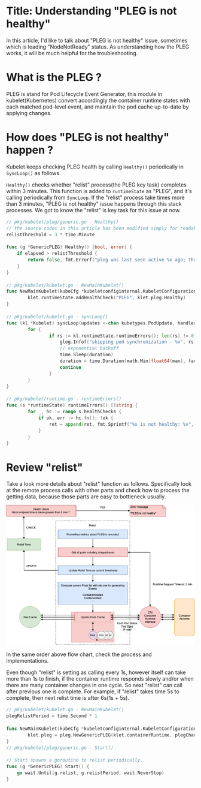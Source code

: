 # Title: Understanding "PLEG is not healthy"

In this article, I'd like to talk about "PLEG is not healthy" issue, sometimes which is leading "NodeNotReady" status. 
As understanding how the PLEG works, it will be much helpful for the troubleshooting.

# What is the PLEG ?

PLEG is stand for Pod Lifecycle Event Generator, 
this module in kubelet(Kubernetes) convert accordingly the container runtime states with each matched pod-level event,
and maintain the pod cache up-to-date by applying changes.

# How does "PLEG is not healthy" happen ?
Kubelet keeps checking PLEG health by calling `Healthy()` periodically in `SyncLoop()` as follows. 

`Healthy()` checks whether "relist" process(the PLEG key task) completes within 3 minutes.
This function is added to `runtimeState` as "PLEG", and it's calling periodically from `SyncLoop`. 
If the "relist" process take times more than 3 minutes, "PLEG is not healthy" issue happens through this stack processes.
We got to know the "relist" is key task for this issue at now.

```go
// pkg/kubelet/pleg/generic.go - Healthy()
// the source codes in this article has been modified simply for readability.
relistThreshold = 3 * time.Minute

func (g *GenericPLEG) Healthy() (bool, error) {
	if elapsed > relistThreshold {
		return false, fmt.Errorf("pleg was last seen active %v ago; threshold is %v", elapsed, relistThreshold)
	}
}

// pkg/kubelet/kubelet.go - NewMainKubelet()
func NewMainKubelet(kubeCfg *kubeletconfiginternal.KubeletConfiguration, ... {
		klet.runtimeState.addHealthCheck("PLEG", klet.pleg.Healthy)
}

// pkg/kubelet/kubelet.go - syncLoop()
func (kl *Kubelet) syncLoop(updates <-chan kubetypes.PodUpdate, handler SyncHandler) {
		for {
				if rs := kl.runtimeState.runtimeErrors(); len(rs) != 0 {
					glog.Infof("skipping pod synchronization - %v", rs)
					// exponential backoff
					time.Sleep(duration)
					duration = time.Duration(math.Min(float64(max), factor*float64(duration)))
					continue
				}
		}
}

// pkg/kubelet/runtime.go - runtimeErrors()
func (s *runtimeState) runtimeErrors() []string {
		for _, hc := range s.healthChecks {
			if ok, err := hc.fn(); !ok {
				ret = append(ret, fmt.Sprintf("%s is not healthy: %v", hc.name, err))
			}
		}
}
```

# Review "relist"

Take a look more details about "relist" function as follows. 
Specifically look at the remote process calls with other parts and check how to process the getting data,
because those parts are easy to bottleneck usually.

![PLEG_process_flow](https://github.com/bysnupy/blog/blob/master/kubernetes/PLEG.png)

In the same order above flow chart, check the process and implementations.

Even though "relist" is setting as calling every 1s, however itself can take more than 1s to finish, 
if the container runtime responds slowly and/or when there are many container changes in one cycle.
So next "relist" can call after previous one is complete. 
For example, if "relist" takes time 5s to complete, then next relist time is after 6s(1s + 5s).

```go
// pkg/kubelet/kubelet.go - NewMainKubelet()
plegRelistPeriod = time.Second * 1

func NewMainKubelet(kubeCfg *kubeletconfiginternal.KubeletConfiguration, ... {
		klet.pleg = pleg.NewGenericPLEG(klet.containerRuntime, plegChannelCapacity, plegRelistPeriod, klet.podCache, clock.RealClock{})
}
// pkg/kubelet/pleg/generic.go - Start()

// Start spawns a goroutine to relist periodically.
func (g *GenericPLEG) Start() {
	go wait.Until(g.relist, g.relistPeriod, wait.NeverStop)
}
```
